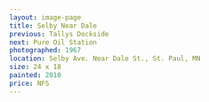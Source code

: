 ```yaml
---
layout: image-page
title: Selby Near Dale
previous: Tallys Dockside
next: Pure Oil Station
photographed: 1967
location: Selby Ave. Near Dale St., St. Paul, MN
size: 24 x 18
painted: 2010
price: NFS
---
```

